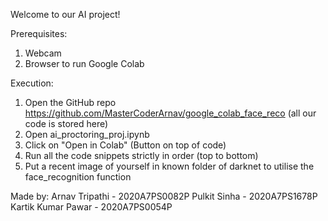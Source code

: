Welcome to our AI project!

Prerequisites:
1. Webcam
2. Browser to run Google Colab
    
Execution:
1. Open the GitHub repo https://github.com/MasterCoderArnav/google_colab_face_reco (all our code is stored here)
2. Open ai_proctoring_proj.ipynb
3. Click on "Open in Colab" (Button on top of code)
4. Run all the code snippets strictly in order (top to bottom)
5. Put a recent image of yourself in known folder of darknet to utilise the face_recognition function

Made by:
Arnav Tripathi - 2020A7PS0082P
Pulkit Sinha - 2020A7PS1678P
Kartik Kumar Pawar - 2020A7PS0054P
